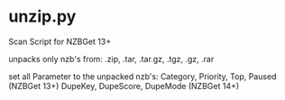 unzip.py
========

Scan Script for NZBGet 13+

unpacks only nzb's from: .zip, .tar, .tar.gz, .tgz, .gz, .rar

set all Parameter to the unpacked nzb's:
Category, Priority, Top, Paused (NZBGet 13+)
DupeKey, DupeScore, DupeMode (NZBGet 14+)